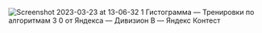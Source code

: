 ![Screenshot 2023-03-23 at 13-06-32 1  Гистограмма — Тренировки по алгоритмам 3 0 от Яндекса — Дивизион B — Яндекс Контест](https://user-images.githubusercontent.com/88425424/227170307-9685707d-9011-4161-a3e8-fc09997423d9.png)
